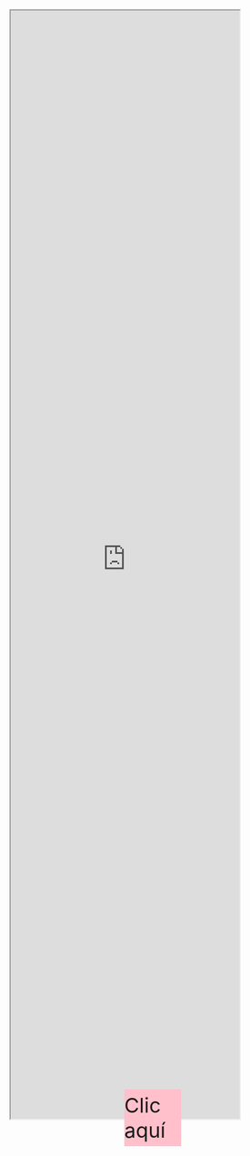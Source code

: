 
<html>
<head>
 <style>
    .box {
      width: 100px;
      height: 100px;
      background-color: pink;
      position: absolute;
      top: 50%;
      left: 50%;
      transform: translate(-50%, -50%);
      display: flex;
      align-items: center;
      justify-content: center;
      font-size: 36px;
      cursor: pointer;
    }
    .image-container {
      width: 100%;
      height: 100%;
      display: flex;
      align-items: center;
      justify-content: center;
    }
    .image {
      width: 40%;
      height: 84%;
      object-fit: cover;
    }
    /* Añadido el meta viewport para escalar la página según el dispositivo */
    @viewport {
      width: device-width;
      initial-scale: 1;
    }
    /* Añadido media queries para cambiar el tamaño de la caja según el ancho de la pantalla */
    @media screen and (max-width: 600px) {
      .box {
        width: 40px;
        height: 84px;
        font-size: 24px;
      }
    }
    @media screen and (max-width: 400px) {
      .box {
        width: 40px;
        height: 84px;
        font-size: 18px;
      }
    }
 </style>
</head>
<body>
 <div class="box" onclick="showMessage(event)">
    Clic aquí
 </div>
 <script>
    function showMessage(e) {
      e.stopPropagation();
      alert("¡Feliz cumpleaños, Lau!");
      document.body.innerHTML = "<div class='image-container'><img src='https://img.freepik.com/vector-premium/dibujo-ramo-rosas-amarillas_564737-1587.jpg' alt='Una flor amarilla' class='image'></div>";
    }
 </script>
 <!-- Cambiado el tamaño del iframe para que se adapte al ancho de la pantalla -->
 <iframe src="https://www.youtube.com/embed/pfRR8D4aQW8?autoplay=1&mute=1" width="80%" height="50%" allow="autoplay" margin="auto" display="block"></iframe>
</body>
</html>
